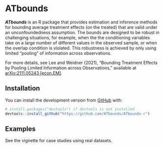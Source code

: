 
<!-- README.md is generated from README.Rmd. Please edit that file -->

# ATbounds

<!-- badges: start -->
<!-- badges: end -->

***ATbounds*** is an R package that provides estimation and inference
methods for bounding average treatment effects (on the treated) that are
valid under an unconfoundedness assumption. The bounds are designed to
be robust in challenging situations, for example, when the the
conditioning variables take on a large number of different values in the
observed sample, or when the overlap condition is violated. This
robustness is achieved by only using limited “pooling” of information
across observations.

For more details, see Lee and Weidner (2021), “Bounding Treatment
Effects by Pooling Limited Information across Observations,” available
at [arXiv:2111.05243 \[econ.EM\]](https://arxiv.org/abs/2111.05243).

## Installation

You can install the development version from
[GitHub](https://github.com/) with:

``` r
# install.packages("devtools") if devtools is not installed
devtools::install_github("https://github.com/ATbounds/ATbounds-r")
```

## Examples

See the vignette for case studies using real datasets.
